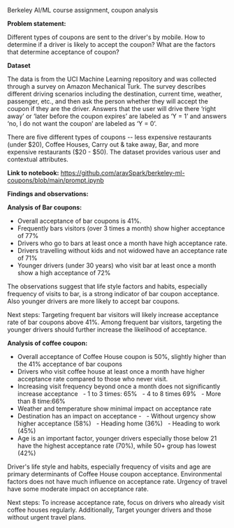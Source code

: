 Berkeley AI/ML course assignment, coupon analysis

**Problem statement:**

Different types of coupons are sent to the driver's by mobile. How to determine if a driver is likely to accept the coupon? What are the factors that determine acceptance of coupon?

**Dataset**

The data is from the UCI Machine Learning repository and was collected through a survey on Amazon Mechanical Turk. The survey describes different driving scenarios including the destination, current time, weather, passenger, etc., and then ask the person whether they will accept the coupon if they are the driver.
Answers that the user will drive there ‘right away’ or ‘later before the coupon expires’ are labeled as ‘Y = 1’ and answers ‘no, I do not want the coupon’ are labeled as ‘Y = 0’.

There are five different types of coupons -- less expensive restaurants (under \$20), Coffee Houses, Carry out & take away, Bar, and more expensive restaurants (\$20 - $50). The dataset provides various user and contextual attributes.

**Link to notebook:**
https://github.com/aravSpark/berkeley-ml-coupons/blob/main/prompt.ipynb

**Findings and observations:**

**Analysis of Bar coupons:**

- Overall acceptance of bar coupons is 41%.
- Frequently bars visitors (over 3 times a month) show higher acceptance of 77%
- Drivers who go to bars at least once a month have high acceptance rate.
- Drivers travelling without kids and not widowed have an acceptance rate of 71%
- Younger drivers (under 30 years) who visit bar at least once a month show a high acceptance of 72%

The observations suggest that life style factors and habits, especially frequency of visits to bar, is a strong indicator of bar coupon acceptance. Also younger drivers are more likely to accept bar coupons.

Next steps:
Targeting frequent bar visitors will likely increase acceptance rate of bar coupons above 41%. Among frequent bar visitors, targeting the younger drivers should further increase the likelihood of acceptance.
 

**Analysis of coffee coupon:**

- Overall acceptance of Coffee House coupon is 50%, slightly higher than the 41% acceptance of bar coupons
- Drivers who visit coffee house at least once a month have higher acceptance rate compared to those who never visit.
- Increasing visit frequency beyond once a month does not significantly increase acceptance
  - 1 to 3 times: 65%
  - 4 to 8 times 69%
  - More than 8 time:66%
- Weather and temperature show minimal impact on acceptance rate
- Destination has an impact on acceptance -
   - Without urgency show higher acceptance (58%)
   - Heading home (36%)
   - Heading to work (45%)
- Age is an important factor, younger drivers especially those below 21 have the highest acceptance rate (70%), while 50+ group has lowest (42%)

Driver's life style and habits, especially frequency of visits and age are primary determinants of Coffee House coupon acceptance. Environmental factors does not have much influence on acceptance rate. Urgency of travel have some moderate impact on acceptance rate.

Next steps:
To increase acceptance rate, focus on drivers who already visit coffee houses regularly. Additionally, Target younger drivers and those without urgent travel plans.
